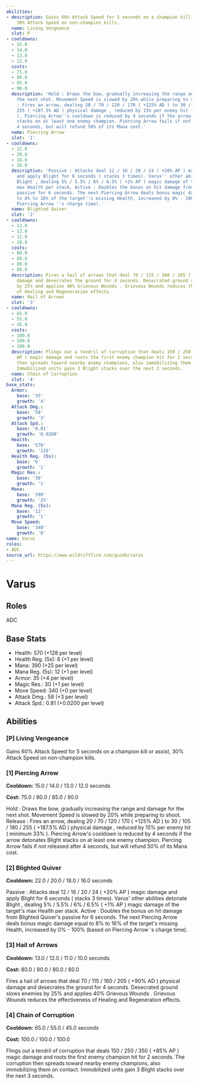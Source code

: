 ```yaml
---
abilities:
- description: Gains 60% Attack Speed for 5 seconds on a champion kill or assist,
    30% Attack Speed on non-champion kills.
  name: Living Vengeance
  slot: P
- cooldowns:
  - 15.0
  - 14.0
  - 13.0
  - 12.0
  costs:
  - 75.0
  - 80.0
  - 85.0
  - 90.0
  description: 'Hold : Draws the bow, gradually increasing the range and damage for
    the next shot. Movement Speed is slowed by 20% while preparing to shoot. Release
    : Fires an arrow, dealing 20 / 70 / 120 / 170 ( +125% AD ) to 30 / 105 / 180 /
    255 ( +187.5% AD ) physical damage , reduced by 15% per enemy hit ( minimum 33%
    ). Piercing Arrow''s cooldown is reduced by 4 seconds if the arrow detonates Blight
    stacks on at least one enemy champion. Piercing Arrow fails if not released after
    4 seconds, but will refund 50% of its Mana cost.'
  name: Piercing Arrow
  slot: '1'
- cooldowns:
  - 22.0
  - 20.0
  - 18.0
  - 16.0
  description: 'Passive : Attacks deal 12 / 16 / 20 / 24 ( +20% AP ) magic damage
    and apply Blight for 6 seconds ( stacks 3 times). Varus'' other abilities detonate
    Blight , dealing 5% / 5.5% / 6% / 6.5% ( +1% AP ) magic damage of the target''s
    max Health per stack. Active : Doubles the bonus on hit damage from Blighted Quiver''s
    passive for 6 seconds. The next Piercing Arrow deals bonus magic damage equal
    to 8% to 16% of the target''s missing Health, increased by 0% - 100% (based on
    Piercing Arrow ''s charge time).'
  name: Blighted Quiver
  slot: '2'
- cooldowns:
  - 13.0
  - 12.0
  - 11.0
  - 10.0
  costs:
  - 80.0
  - 80.0
  - 80.0
  - 80.0
  description: Fires a hail of arrows that deal 70 / 115 / 160 / 205 ( +90% AD ) physical
    damage and desecrates the ground for 4 seconds. Desecrated ground slows enemies
    by 25% and applies 40% Grievous Wounds . Grievous Wounds reduces the effectiveness
    of Healing and Regeneration effects.
  name: Hail of Arrows
  slot: '3'
- cooldowns:
  - 65.0
  - 55.0
  - 45.0
  costs:
  - 100.0
  - 100.0
  - 100.0
  description: Flings out a tendril of corruption that deals 150 / 250 / 350 ( +85%
    AP ) magic damage and roots the first enemy champion hit for 2 seconds. The corruption
    then spreads toward nearby enemy champions, also immobilizing them on contact.
    Immobilized units gain 3 Blight stacks over the next 3 seconds.
  name: Chain of Corruption
  slot: '4'
base_stats:
  Armor:
    base: '35'
    growth: '4'
  Attack Dmg.:
    base: '58'
    growth: '3'
  Attack Spd.:
    base: '0.81'
    growth: '0.0200'
  Health:
    base: '570'
    growth: '128'
  Health Reg. (5s):
    base: '6'
    growth: '1'
  Magic Res.:
    base: '30'
    growth: '1'
  Mana:
    base: '390'
    growth: '25'
  Mana Reg. (5s):
    base: '12'
    growth: '1'
  Move Speed:
    base: '340'
    growth: '0'
name: Varus
roles:
- ADC
source_url: https://www.wildriftfire.com/guide/varus
---
```


# Varus

## Roles

ADC

## Base Stats

- Health: 570 (+128 per level)
- Health Reg. (5s): 6 (+1 per level)
- Mana: 390 (+25 per level)
- Mana Reg. (5s): 12 (+1 per level)
- Armor: 35 (+4 per level)
- Magic Res.: 30 (+1 per level)
- Move Speed: 340 (+0 per level)
- Attack Dmg.: 58 (+3 per level)
- Attack Spd.: 0.81 (+0.0200 per level)

## Abilities

### [P] Living Vengeance

Gains 60% Attack Speed for 5 seconds on a champion kill or assist, 30% Attack Speed on non-champion kills.

### [1] Piercing Arrow

**Cooldown:** 15.0 / 14.0 / 13.0 / 12.0 seconds

**Cost:** 75.0 / 80.0 / 85.0 / 90.0

Hold : Draws the bow, gradually increasing the range and damage for the next shot. Movement Speed is slowed by 20% while preparing to shoot. Release : Fires an arrow, dealing 20 / 70 / 120 / 170 ( +125% AD ) to 30 / 105 / 180 / 255 ( +187.5% AD ) physical damage , reduced by 15% per enemy hit ( minimum 33% ). Piercing Arrow's cooldown is reduced by 4 seconds if the arrow detonates Blight stacks on at least one enemy champion. Piercing Arrow fails if not released after 4 seconds, but will refund 50% of its Mana cost.

### [2] Blighted Quiver

**Cooldown:** 22.0 / 20.0 / 18.0 / 16.0 seconds

Passive : Attacks deal 12 / 16 / 20 / 24 ( +20% AP ) magic damage and apply Blight for 6 seconds ( stacks 3 times). Varus' other abilities detonate Blight , dealing 5% / 5.5% / 6% / 6.5% ( +1% AP ) magic damage of the target's max Health per stack. Active : Doubles the bonus on hit damage from Blighted Quiver's passive for 6 seconds. The next Piercing Arrow deals bonus magic damage equal to 8% to 16% of the target's missing Health, increased by 0% - 100% (based on Piercing Arrow 's charge time).

### [3] Hail of Arrows

**Cooldown:** 13.0 / 12.0 / 11.0 / 10.0 seconds

**Cost:** 80.0 / 80.0 / 80.0 / 80.0

Fires a hail of arrows that deal 70 / 115 / 160 / 205 ( +90% AD ) physical damage and desecrates the ground for 4 seconds. Desecrated ground slows enemies by 25% and applies 40% Grievous Wounds . Grievous Wounds reduces the effectiveness of Healing and Regeneration effects.

### [4] Chain of Corruption

**Cooldown:** 65.0 / 55.0 / 45.0 seconds

**Cost:** 100.0 / 100.0 / 100.0

Flings out a tendril of corruption that deals 150 / 250 / 350 ( +85% AP ) magic damage and roots the first enemy champion hit for 2 seconds. The corruption then spreads toward nearby enemy champions, also immobilizing them on contact. Immobilized units gain 3 Blight stacks over the next 3 seconds.

